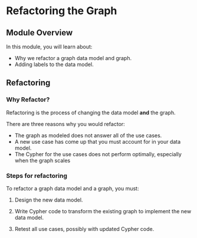 # Refactoring the Graph

## Module Overview

In this module, you will learn about:

- Why we refactor a graph data model and graph.
- Adding labels to the data model.

## Refactoring

### Why Refactor?

Refactoring is the process of changing the data model **and** the graph.

There are three reasons why you would refactor:

- The graph as modeled does not answer all of the use cases.
- A new use case has come up that you must account for in your data model.
- The Cypher for the use cases does not perform optimally, especially when the graph scales

### Steps for refactoring

To refactor a graph data model and a graph, you must:

1. Design the new data model.

2. Write Cypher code to transform the existing graph to implement the new data model.

3. Retest all use cases, possibly with updated Cypher code.
